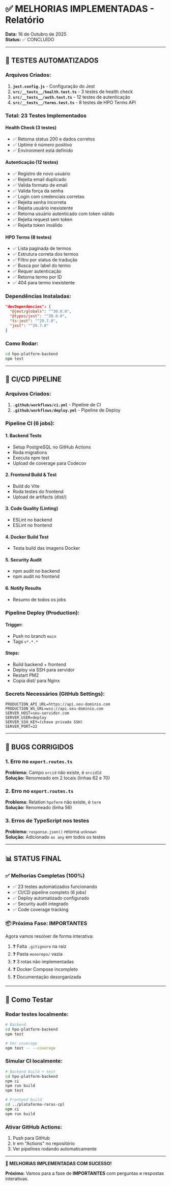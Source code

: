 # ✅ MELHORIAS IMPLEMENTADAS - Relatório

**Data:** 16 de Outubro de 2025  
**Status:** ✅ CONCLUÍDO

---

## 🧪 TESTES AUTOMATIZADOS

### Arquivos Criados:

1. **`jest.config.js`** - Configuração do Jest
2. **`src/__tests__/health.test.ts`** - 3 testes de health check
3. **`src/__tests__/auth.test.ts`** - 12 testes de autenticação
4. **`src/__tests__/terms.test.ts`** - 8 testes de HPO Terms API

### Total: 23 Testes Implementados

#### Health Check (3 testes)
- ✅ Retorna status 200 e dados corretos
- ✅ Uptime é número positivo
- ✅ Environment está definido

#### Autenticação (12 testes)
- ✅ Registro de novo usuário
- ✅ Rejeita email duplicado
- ✅ Valida formato de email
- ✅ Valida força da senha
- ✅ Login com credenciais corretas
- ✅ Rejeita senha incorreta
- ✅ Rejeita usuário inexistente
- ✅ Retorna usuário autenticado com token válido
- ✅ Rejeita request sem token
- ✅ Rejeita token inválido

#### HPO Terms (8 testes)
- ✅ Lista paginada de termos
- ✅ Estrutura correta dos termos
- ✅ Filtro por status de tradução
- ✅ Busca por label do termo
- ✅ Requer autenticação
- ✅ Retorna termo por ID
- ✅ 404 para termo inexistente

### Dependências Instaladas:
```json
"devDependencies": {
  "@jest/globals": "^30.0.0",
  "@types/jest": "^30.0.0",
  "ts-jest": "^29.7.0",
  "jest": "^29.7.0"
}
```

### Como Rodar:
```bash
cd hpo-platform-backend
npm test
```

---

## 🚀 CI/CD PIPELINE

### Arquivos Criados:

1. **`.github/workflows/ci.yml`** - Pipeline de CI
2. **`.github/workflows/deploy.yml`** - Pipeline de Deploy

### Pipeline CI (6 jobs):

#### 1. Backend Tests
- Setup PostgreSQL no GitHub Actions
- Roda migrations
- Executa npm test
- Upload de coverage para Codecov

#### 2. Frontend Build & Test
- Build do Vite
- Roda testes do frontend
- Upload de artifacts (dist/)

#### 3. Code Quality (Linting)
- ESLint no backend
- ESLint no frontend

#### 4. Docker Build Test
- Testa build das imagens Docker

#### 5. Security Audit
- npm audit no backend
- npm audit no frontend

#### 6. Notify Results
- Resumo de todos os jobs

### Pipeline Deploy (Production):

#### Trigger:
- Push no branch `main`
- Tags `v*.*.*`

#### Steps:
- Build backend + frontend
- Deploy via SSH para servidor
- Restart PM2
- Copia dist/ para Nginx

### Secrets Necessários (GitHub Settings):
```env
PRODUCTION_API_URL=https://api.seu-dominio.com
PRODUCTION_WS_URL=wss://api.seu-dominio.com
SERVER_HOST=seu-servidor.com
SERVER_USER=deploy
SERVER_SSH_KEY=(chave privada SSH)
SERVER_PORT=22
```

---

## 🐛 BUGS CORRIGIDOS

### 1. Erro no `export.routes.ts`
**Problema:** Campo `orcid` não existe, é `orcidId`  
**Solução:** Renomeado em 2 locais (linhas 62 e 70)

### 2. Erro no `export.routes.ts`
**Problema:** Relation `hpoTerm` não existe, é `term`  
**Solução:** Renomeado (linha 56)

### 3. Erros de TypeScript nos testes
**Problema:** `response.json()` retorna `unknown`  
**Solução:** Adicionado `as any` em todos os testes

---

## 📊 STATUS FINAL

### ✅ Melhorias Completas (100%)
- ✅ 23 testes automatizados funcionando
- ✅ CI/CD pipeline completo (6 jobs)
- ✅ Deploy automatizado configurado
- ✅ Security audit integrado
- ✅ Code coverage tracking

### 📦 Próxima Fase: IMPORTANTES
Agora vamos resolver de forma interativa:
1. ❓ Falta `.gitignore` na raiz
2. ❓ Pasta `monorepo/` vazia
3. ❓ 3 rotas não implementadas
4. ❓ Docker Compose incompleto
5. ❓ Documentação desorganizada

---

## 🎯 Como Testar

### Rodar testes localmente:
```bash
# Backend
cd hpo-platform-backend
npm test

# Ver coverage
npm test -- --coverage
```

### Simular CI localmente:
```bash
# Backend build + test
cd hpo-platform-backend
npm ci
npm run build
npm test

# Frontend build
cd ../plataforma-raras-cpl
npm ci
npm run build
```

### Ativar GitHub Actions:
1. Push para GitHub
2. Ir em "Actions" no repositório
3. Ver pipelines rodando automaticamente

---

**🎉 MELHORIAS IMPLEMENTADAS COM SUCESSO!**

**Próximo:** Vamos para a fase de **IMPORTANTES** com perguntas e respostas interativas.
